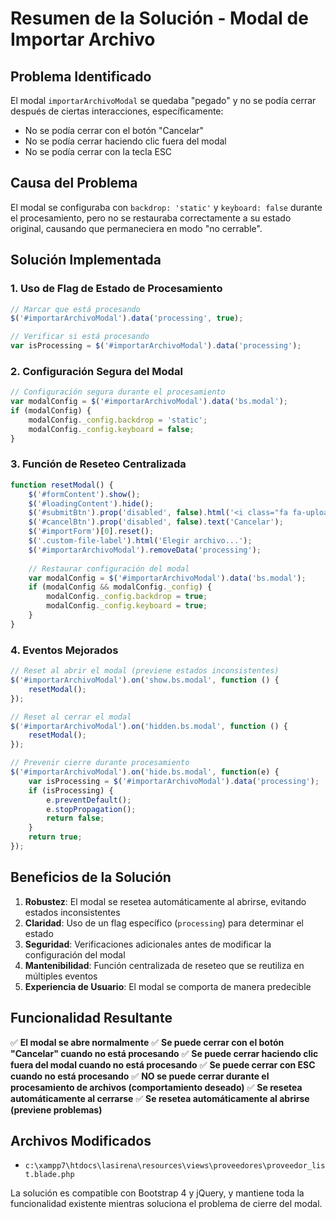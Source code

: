 # Resumen de la Solución - Modal de Importar Archivo

## Problema Identificado
El modal `importarArchivoModal` se quedaba "pegado" y no se podía cerrar después de ciertas interacciones, específicamente:
- No se podía cerrar con el botón "Cancelar"
- No se podía cerrar haciendo clic fuera del modal
- No se podía cerrar con la tecla ESC

## Causa del Problema
El modal se configuraba con `backdrop: 'static'` y `keyboard: false` durante el procesamiento, pero no se restauraba correctamente a su estado original, causando que permaneciera en modo "no cerrable".

## Solución Implementada

### 1. Uso de Flag de Estado de Procesamiento
```javascript
// Marcar que está procesando
$('#importarArchivoModal').data('processing', true);

// Verificar si está procesando
var isProcessing = $('#importarArchivoModal').data('processing');
```

### 2. Configuración Segura del Modal
```javascript
// Configuración segura durante el procesamiento
var modalConfig = $('#importarArchivoModal').data('bs.modal');
if (modalConfig) {
    modalConfig._config.backdrop = 'static';
    modalConfig._config.keyboard = false;
}
```

### 3. Función de Reseteo Centralizada
```javascript
function resetModal() {
    $('#formContent').show();
    $('#loadingContent').hide();
    $('#submitBtn').prop('disabled', false).html('<i class="fa fa-upload mr-2"></i>Importar Archivo');
    $('#cancelBtn').prop('disabled', false).text('Cancelar');
    $('#importForm')[0].reset();
    $('.custom-file-label').html('Elegir archivo...');
    $('#importarArchivoModal').removeData('processing');
    
    // Restaurar configuración del modal
    var modalConfig = $('#importarArchivoModal').data('bs.modal');
    if (modalConfig && modalConfig._config) {
        modalConfig._config.backdrop = true;
        modalConfig._config.keyboard = true;
    }
}
```

### 4. Eventos Mejorados
```javascript
// Reset al abrir el modal (previene estados inconsistentes)
$('#importarArchivoModal').on('show.bs.modal', function () {
    resetModal();
});

// Reset al cerrar el modal
$('#importarArchivoModal').on('hidden.bs.modal', function () {
    resetModal();
});

// Prevenir cierre durante procesamiento
$('#importarArchivoModal').on('hide.bs.modal', function(e) {
    var isProcessing = $('#importarArchivoModal').data('processing');
    if (isProcessing) {
        e.preventDefault();
        e.stopPropagation();
        return false;
    }
    return true;
});
```

## Beneficios de la Solución

1. **Robustez**: El modal se resetea automáticamente al abrirse, evitando estados inconsistentes
2. **Claridad**: Uso de un flag específico (`processing`) para determinar el estado
3. **Seguridad**: Verificaciones adicionales antes de modificar la configuración del modal
4. **Mantenibilidad**: Función centralizada de reseteo que se reutiliza en múltiples eventos
5. **Experiencia de Usuario**: El modal se comporta de manera predecible

## Funcionalidad Resultante

✅ **El modal se abre normalmente**
✅ **Se puede cerrar con el botón "Cancelar" cuando no está procesando**
✅ **Se puede cerrar haciendo clic fuera del modal cuando no está procesando**
✅ **Se puede cerrar con ESC cuando no está procesando**
✅ **NO se puede cerrar durante el procesamiento de archivos (comportamiento deseado)**
✅ **Se resetea automáticamente al cerrarse**
✅ **Se resetea automáticamente al abrirse (previene problemas)**

## Archivos Modificados
- `c:\xampp7\htdocs\lasirena\resources\views\proveedores\proveedor_list.blade.php`

La solución es compatible con Bootstrap 4 y jQuery, y mantiene toda la funcionalidad existente mientras soluciona el problema de cierre del modal.

